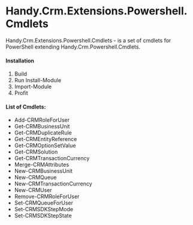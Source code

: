 # Handy.Crm.Extensions.Powershell.Cmdlets
Handy.Crm.Extensions.Powershell.Cmdlets - is a set of cmdlets for PowerShell extending Handy.Crm.Powershell.Cmdlets.

#### Installation
1. Build
2. Run Install-Module
3. Import-Module
4. Profit

#### List of Cmdlets:
* Add-CRMRoleForUser
* Get-CRMBusinessUnit
* Get-CRMDuplicateRule
* Get-CRMEntityReference
* Get-CRMOptionSetValue
* Get-CRMSolution
* Get-CRMTransactionCurrency
* Merge-CRMAttributes
* New-CRMBusinessUnit
* New-CRMQueue
* New-CRMTransactionCurrency
* New-CRMUser
* Remove-CRMRoleForUser
* Set-CRMQueueForUser
* Set-CRMSDKStepMode
* Set-CRMSDKStepState